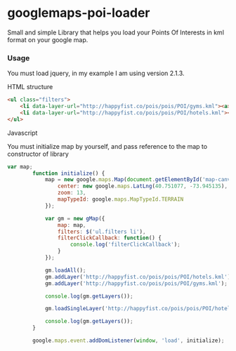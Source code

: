 # googlemaps-poi-loader
Small and simple Library that helps you load your Points Of Interests in kml format on your google map.

### Usage

You must load jquery, in my example I am using version 2.1.3.

HTML structure

``` HTML
<ul class="filters">
    <li data-layer-url="http://happyfist.co/pois/pois/POI/gyms.kml"><a>Gyms</a></li>
    <li data-layer-url="http://happyfist.co/pois/pois/POI/hotels.kml"><a>Hotels</a></li>
</ul>
```
Javascript

You must initialize map by yourself, and pass reference to the map to constructor of library

``` javascript
var map;
        function initialize() {
            map = new google.maps.Map(document.getElementById('map-canvas'), {
                center: new google.maps.LatLng(40.751077, -73.945135),
                zoom: 13,
                mapTypeId: google.maps.MapTypeId.TERRAIN
            });

            var gm = new gMap({
                map: map,
                filters: $('ul.filters li'),
                filterClickCallback: function() {
                    console.log('filterClickCallback');
                }
            });

            gm.loadAll();
            gm.addLayer('http://happyfist.co/pois/pois/POI/hotels.kml');
            gm.addLayer('http://happyfist.co/pois/pois/POI/gyms.kml');

            console.log(gm.getLayers());

            gm.loadSingleLayer('http://happyfist.co/pois/pois/POI/hotels.kml');

            console.log(gm.getLayers());
        }

        google.maps.event.addDomListener(window, 'load', initialize);
```
